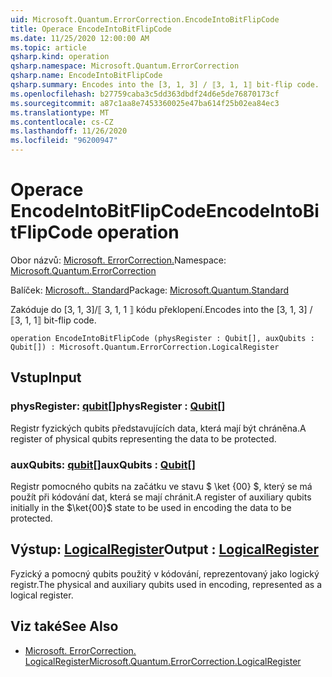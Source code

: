 ```yaml
---
uid: Microsoft.Quantum.ErrorCorrection.EncodeIntoBitFlipCode
title: Operace EncodeIntoBitFlipCode
ms.date: 11/25/2020 12:00:00 AM
ms.topic: article
qsharp.kind: operation
qsharp.namespace: Microsoft.Quantum.ErrorCorrection
qsharp.name: EncodeIntoBitFlipCode
qsharp.summary: Encodes into the [3, 1, 3] / ⟦3, 1, 1⟧ bit-flip code.
ms.openlocfilehash: b27759caba3c5dd363dbdf24d6e5de76870173cf
ms.sourcegitcommit: a87c1aa8e7453360025e47ba614f25b02ea84ec3
ms.translationtype: MT
ms.contentlocale: cs-CZ
ms.lasthandoff: 11/26/2020
ms.locfileid: "96200947"
---
```

# <a name="encodeintobitflipcode-operation"></a><span data-ttu-id="3ff39-102">Operace EncodeIntoBitFlipCode</span><span class="sxs-lookup"><span data-stu-id="3ff39-102">EncodeIntoBitFlipCode operation</span></span>

<span data-ttu-id="3ff39-103">Obor názvů: [Microsoft. ErrorCorrection.](xref:Microsoft.Quantum.ErrorCorrection)</span><span class="sxs-lookup"><span data-stu-id="3ff39-103">Namespace: [Microsoft.Quantum.ErrorCorrection](xref:Microsoft.Quantum.ErrorCorrection)</span></span>

<span data-ttu-id="3ff39-104">Balíček: [Microsoft.. Standard](https://nuget.org/packages/Microsoft.Quantum.Standard)</span><span class="sxs-lookup"><span data-stu-id="3ff39-104">Package: [Microsoft.Quantum.Standard](https://nuget.org/packages/Microsoft.Quantum.Standard)</span></span>


<span data-ttu-id="3ff39-105">Zakóduje do [3, 1, 3]/⟦ 3, 1, 1 ⟧ kódu překlopení.</span><span class="sxs-lookup"><span data-stu-id="3ff39-105">Encodes into the [3, 1, 3] / ⟦3, 1, 1⟧ bit-flip code.</span></span>

```qsharp
operation EncodeIntoBitFlipCode (physRegister : Qubit[], auxQubits : Qubit[]) : Microsoft.Quantum.ErrorCorrection.LogicalRegister
```


## <a name="input"></a><span data-ttu-id="3ff39-106">Vstup</span><span class="sxs-lookup"><span data-stu-id="3ff39-106">Input</span></span>

### <a name="physregister--qubit"></a><span data-ttu-id="3ff39-107">physRegister: [qubit](xref:microsoft.quantum.lang-ref.qubit)[]</span><span class="sxs-lookup"><span data-stu-id="3ff39-107">physRegister : [Qubit](xref:microsoft.quantum.lang-ref.qubit)[]</span></span>

<span data-ttu-id="3ff39-108">Registr fyzických qubits představujících data, která mají být chráněna.</span><span class="sxs-lookup"><span data-stu-id="3ff39-108">A register of physical qubits representing the data to be protected.</span></span>


### <a name="auxqubits--qubit"></a><span data-ttu-id="3ff39-109">auxQubits: [qubit](xref:microsoft.quantum.lang-ref.qubit)[]</span><span class="sxs-lookup"><span data-stu-id="3ff39-109">auxQubits : [Qubit](xref:microsoft.quantum.lang-ref.qubit)[]</span></span>

<span data-ttu-id="3ff39-110">Registr pomocného qubits na začátku ve stavu $ \ket {00} $, který se má použít při kódování dat, která se mají chránit.</span><span class="sxs-lookup"><span data-stu-id="3ff39-110">A register of auxiliary qubits initially in the $\ket{00}$ state to be used in encoding the data to be protected.</span></span>



## <a name="output--logicalregister"></a><span data-ttu-id="3ff39-111">Výstup: [LogicalRegister](xref:Microsoft.Quantum.ErrorCorrection.LogicalRegister)</span><span class="sxs-lookup"><span data-stu-id="3ff39-111">Output : [LogicalRegister](xref:Microsoft.Quantum.ErrorCorrection.LogicalRegister)</span></span>

<span data-ttu-id="3ff39-112">Fyzický a pomocný qubits použitý v kódování, reprezentovaný jako logický registr.</span><span class="sxs-lookup"><span data-stu-id="3ff39-112">The physical and auxiliary qubits used in encoding, represented as a logical register.</span></span>

## <a name="see-also"></a><span data-ttu-id="3ff39-113">Viz také</span><span class="sxs-lookup"><span data-stu-id="3ff39-113">See Also</span></span>

- [<span data-ttu-id="3ff39-114">Microsoft. ErrorCorrection. LogicalRegister</span><span class="sxs-lookup"><span data-stu-id="3ff39-114">Microsoft.Quantum.ErrorCorrection.LogicalRegister</span></span>](xref:Microsoft.Quantum.ErrorCorrection.LogicalRegister)